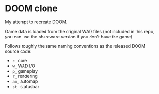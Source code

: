 # DOOM clone

My attempt to recreate DOOM.

Game data is loaded from the original WAD files
(not included in this repo, you can use the shareware version
if you don't have the game).

Follows roughly the same naming conventions as the released DOOM source
code:
 - `c_`  core
 - `w_`  WAD I/O
 - `p_`  gameplay
 - `r_`  rendering
 - `am_` automap
 - `st_` statusbar
